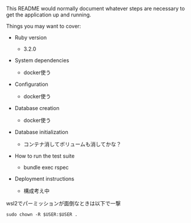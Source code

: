 This README would normally document whatever steps are necessary to get the
application up and running.

Things you may want to cover:

* Ruby version
  * 3.2.0
* System dependencies
  * docker使う

* Configuration
  * docker使う
* Database creation
  * docker使う
* Database initialization
  * コンテナ消してボリュームも消してかな？
* How to run the test suite
  * bundle exec rspec

* Deployment instructions
  * 構成考え中

wsl2でパーミッションが面倒なときは以下で一撃
```
sudo chown -R $USER:$USER .
```
